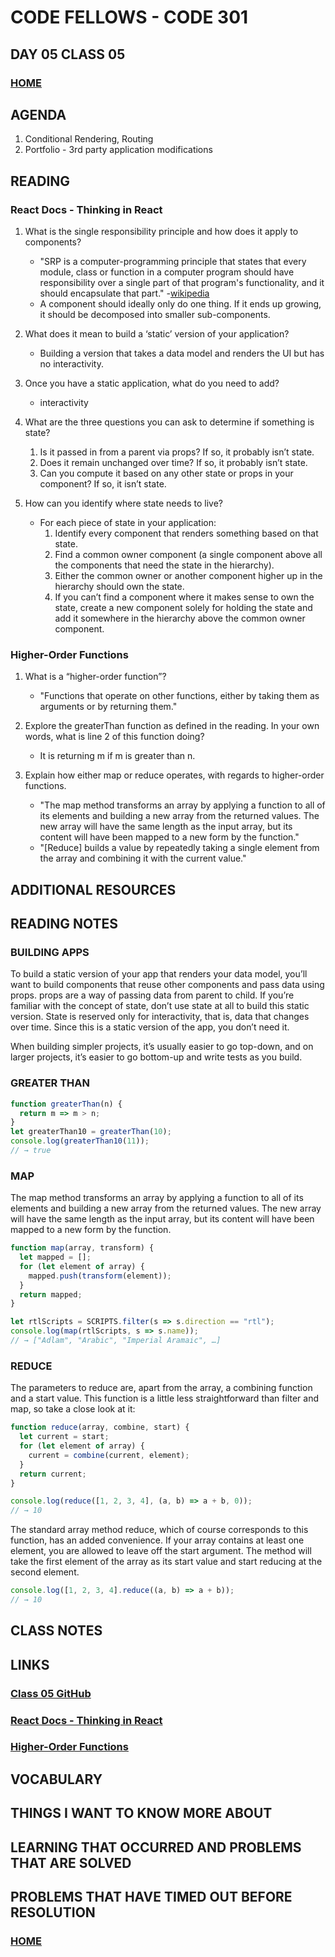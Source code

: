 # CODE FELLOWS - CODE 301

## DAY 05 CLASS 05

### [HOME](../README.md)

## AGENDA
1. 	Conditional Rendering, Routing
1. 	Portfolio - 3rd party application modifications

## READING
### React Docs - Thinking in React
1. What is the single responsibility principle and how does it apply to components?

    * "SRP is a computer-programming principle that states that every module, class or function in a computer program should have responsibility over a single part of that program's functionality, and it should encapsulate that part." -[wikipedia](https://en.wikipedia.org/wiki/Single-responsibility_principle)
    * A component should ideally only do one thing.  If it ends up growing, it should be decomposed into smaller sub-components.

1. What does it mean to build a ‘static’ version of your application?
    * Building a version that takes a data model and renders the UI but has no interactivity.

1. Once you have a static application, what do you need to add?
    * interactivity 

1. What are the three questions you can ask to determine if something is state?
    1. Is it passed in from a parent via props? If so, it probably isn’t state.
    1. Does it remain unchanged over time? If so, it probably isn’t state.
    1. Can you compute it based on any other state or props in your component? If so, it isn’t state.

1. How can you identify where state needs to live?
    * For each piece of state in your application:
      1. Identify every component that renders something based on that state.
      1. Find a common owner component (a single component above all the components that need the state in the hierarchy).
      1. Either the common owner or another component higher up in the hierarchy should own the state.
      1. If you can’t find a component where it makes sense to own the state, create a new component solely for holding the state and add it somewhere in the hierarchy above the common owner component.



### Higher-Order Functions
1. What is a “higher-order function”?
    * "Functions that operate on other functions, either by taking them as arguments or by returning them."

1. Explore the greaterThan function as defined in the reading. In your own words, what is line 2 of this function doing?
    * It is returning m if m is greater than n.

1. Explain how either map or reduce operates, with regards to higher-order functions.
    * "The map method transforms an array by applying a function to all of its elements and building a new array from the returned values. The new array will have the same length as the input array, but its content will have been mapped to a new form by the function."
    * "[Reduce] builds a value by repeatedly taking a single element from the array and combining it with the current value."

## ADDITIONAL RESOURCES

## READING NOTES
### BUILDING APPS
To build a static version of your app that renders your data model, you’ll want to build components that reuse other components and pass data using props. props are a way of passing data from parent to child. If you’re familiar with the concept of state, don’t use state at all to build this static version. State is reserved only for interactivity, that is, data that changes over time. Since this is a static version of the app, you don’t need it.

When building simpler projects, it’s usually easier to go top-down, and on larger projects, it’s easier to go bottom-up and write tests as you build.

### GREATER THAN
```js
function greaterThan(n) {
  return m => m > n;
}
let greaterThan10 = greaterThan(10);
console.log(greaterThan10(11));
// → true
```
### MAP
The map method transforms an array by applying a function to all of its elements and building a new array from the returned values. The new array will have the same length as the input array, but its content will have been mapped to a new form by the function.

```js
function map(array, transform) {
  let mapped = [];
  for (let element of array) {
    mapped.push(transform(element));
  }
  return mapped;
}

let rtlScripts = SCRIPTS.filter(s => s.direction == "rtl");
console.log(map(rtlScripts, s => s.name));
// → ["Adlam", "Arabic", "Imperial Aramaic", …]
```
### REDUCE
The parameters to reduce are, apart from the array, a combining function and a start value. This function is a little less straightforward than filter and map, so take a close look at it:

```js
function reduce(array, combine, start) {
  let current = start;
  for (let element of array) {
    current = combine(current, element);
  }
  return current;
}

console.log(reduce([1, 2, 3, 4], (a, b) => a + b, 0));
// → 10
```

The standard array method reduce, which of course corresponds to this function, has an added convenience. If your array contains at least one element, you are allowed to leave off the start argument. The method will take the first element of the array as its start value and start reducing at the second element.

```js
console.log([1, 2, 3, 4].reduce((a, b) => a + b));
// → 10
```

## CLASS NOTES

## LINKS
### [Class 05 GitHub](https://github.com/codefellows/seattle-code-301d85/tree/main/class-05)
### [React Docs - Thinking in React](https://reactjs.org/docs/thinking-in-react.html)
### [Higher-Order Functions](https://eloquentjavascript.net/05_higher_order.html#h_xxCc98lOBK)

## VOCABULARY

## THINGS I WANT TO KNOW MORE ABOUT

## LEARNING THAT OCCURRED AND PROBLEMS THAT ARE SOLVED

## PROBLEMS THAT HAVE TIMED OUT BEFORE RESOLUTION

### [HOME](../README.md)